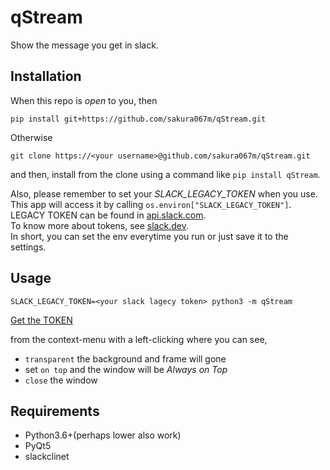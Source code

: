 qStream
=======

Show the message you get in slack.


Installation
------------
When this repo is *open* to you, then
```shell
pip install git+https://github.com/sakura067m/qStream.git
```
Otherwise
```shell
git clone https://<your username>@github.com/sakura067m/qStream.git
```
and then, install from the clone using a command like `pip install qStream`.

Also, please remember to set your *SLACK_LEGACY_TOKEN* when you use.  
This app will access it by calling `os.environ["SLACK_LEGACY_TOKEN"]`.  
LEGACY TOKEN can be found in  [api.slack.com](https://api.slack.com/custom-integrations/legacy-tokens).  
To know more about tokens, see [slack.dev](https://slack.dev/python-slackclient/auth.html#handling-tokens-and-other-sensitive-data).  
In short, you can set the env everytime you run or just save it to the settings.

Usage
-----
```shell
SLACK_LEGACY_TOKEN=<your slack lagecy token> python3 -m qStream
```
[Get the TOKEN](https://api.slack.com/custom-integrations/legacy-tokens)

from the context-menu with a left-clicking where you can see,
- `transparent` the background and frame will gone
- set `on top` and the window will be *Always on Top*
- `close` the window

Requirements
------------
* Python3.6+(perhaps lower also work)
* PyQt5
* slackclinet

